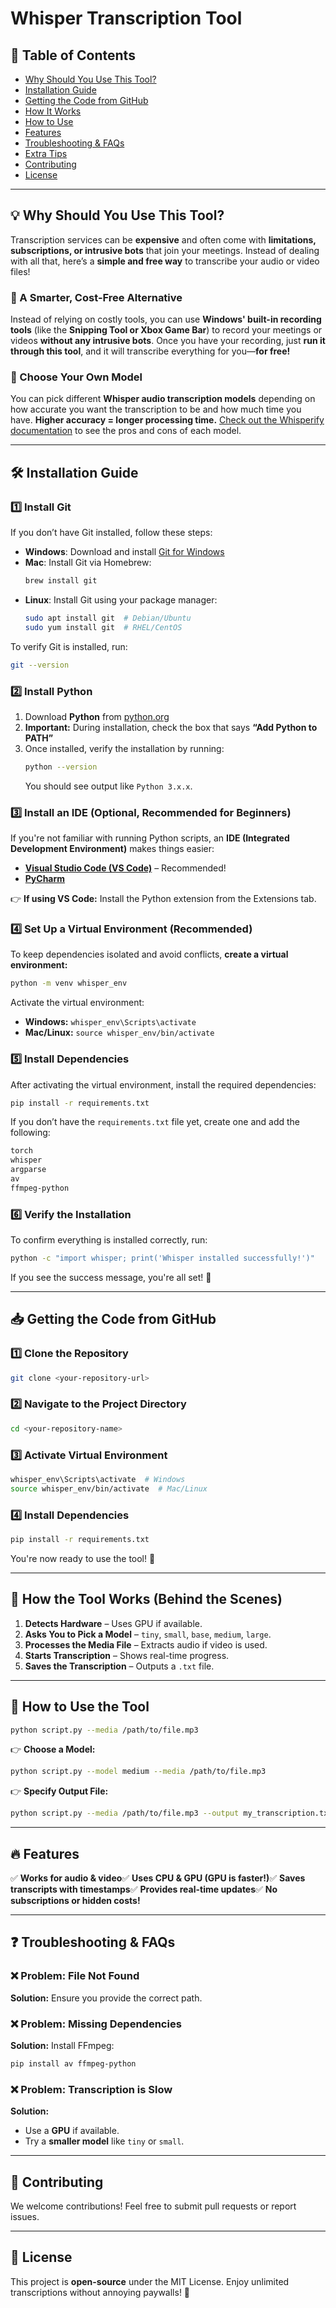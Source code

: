 # Whisper Transcription Tool

## 📖 Table of Contents

- [Why Should You Use This Tool?](#why-should-you-use-this-tool)
- [Installation Guide](#installation-guide)
- [Getting the Code from GitHub](#getting-the-code-from-github)
- [How It Works](#how-the-tool-works-behind-the-scenes)
- [How to Use](#how-to-use-the-tool)
- [Features](#features)
- [Troubleshooting & FAQs](#troubleshooting--faqs)
- [Extra Tips](#extra-tips)
- [Contributing](#contributing)
- [License](#license)

---

## 💡 Why Should You Use This Tool?

Transcription services can be **expensive** and often come with **limitations, subscriptions, or intrusive bots** that join your meetings. Instead of dealing with all that, here’s a **simple and free way** to transcribe your audio or video files!

### 🎤 A Smarter, Cost-Free Alternative

Instead of relying on costly tools, you can use **Windows' built-in recording tools** (like the **Snipping Tool or Xbox Game Bar**) to record your meetings or videos **without any intrusive bots**. Once you have your recording, just **run it through this tool**, and it will transcribe everything for you—**for free!**

### 🎯 Choose Your Own Model

You can pick different **Whisper audio transcription models** depending on how accurate you want the transcription to be and how much time you have. **Higher accuracy = longer processing time.** [Check out the Whisperify documentation](#) to see the pros and cons of each model.

---

## 🛠️ Installation Guide

### 1️⃣ Install Git

If you don’t have Git installed, follow these steps:
- **Windows**: Download and install [Git for Windows](https://git-scm.com/downloads)
- **Mac**: Install Git via Homebrew:
  ```sh
  brew install git
  ```
- **Linux**: Install Git using your package manager:
  ```sh
  sudo apt install git  # Debian/Ubuntu
  sudo yum install git  # RHEL/CentOS
  ```

To verify Git is installed, run:
```sh
git --version
```

### 2️⃣ Install Python

1. Download **Python** from [python.org](https://www.python.org/)
2. **Important:** During installation, check the box that says **“Add Python to PATH”**
3. Once installed, verify the installation by running:
   ```sh
   python --version
   ```
   You should see output like `Python 3.x.x`.

### 3️⃣ Install an IDE (Optional, Recommended for Beginners)

If you're not familiar with running Python scripts, an **IDE (Integrated Development Environment)** makes things easier:

- **[Visual Studio Code (VS Code)](https://code.visualstudio.com/)** – Recommended!
- **[PyCharm](https://www.jetbrains.com/pycharm/)**

👉 **If using VS Code:** Install the Python extension from the Extensions tab.

### 4️⃣ Set Up a Virtual Environment (Recommended)

To keep dependencies isolated and avoid conflicts, **create a virtual environment:**

```sh
python -m venv whisper_env
```

Activate the virtual environment:
- **Windows:** `whisper_env\Scripts\activate`
- **Mac/Linux:** `source whisper_env/bin/activate`

### 5️⃣ Install Dependencies

After activating the virtual environment, install the required dependencies:

```sh
pip install -r requirements.txt
```

If you don’t have the `requirements.txt` file yet, create one and add the following:

```sh
torch
whisper
argparse
av
ffmpeg-python
```

### 6️⃣ Verify the Installation

To confirm everything is installed correctly, run:

```sh
python -c "import whisper; print('Whisper installed successfully!')"
```

If you see the success message, you're all set! 🚀

---

## 📥 Getting the Code from GitHub

### 1️⃣ Clone the Repository

```sh
git clone <your-repository-url>
```

### 2️⃣ Navigate to the Project Directory

```sh
cd <your-repository-name>
```

### 3️⃣ Activate Virtual Environment

```sh
whisper_env\Scripts\activate  # Windows
source whisper_env/bin/activate  # Mac/Linux
```

### 4️⃣ Install Dependencies

```sh
pip install -r requirements.txt
```

You're now ready to use the tool! 🚀

---

## 🚀 How the Tool Works (Behind the Scenes)

1. **Detects Hardware** – Uses GPU if available.
2. **Asks You to Pick a Model** – `tiny`, `small`, `base`, `medium`, `large`.
3. **Processes the Media File** – Extracts audio if video is used.
4. **Starts Transcription** – Shows real-time progress.
5. **Saves the Transcription** – Outputs a `.txt` file.

---

## 🎯 How to Use the Tool

```sh
python script.py --media /path/to/file.mp3
```

👉 **Choose a Model:**
```sh
python script.py --model medium --media /path/to/file.mp3
```

👉 **Specify Output File:**
```sh
python script.py --media /path/to/file.mp3 --output my_transcription.txt
```

---

## 🔥 Features

✅ **Works for audio & video**✅ **Uses CPU & GPU (GPU is faster!)**✅ **Saves transcripts with timestamps**✅ **Provides real-time updates**✅ **No subscriptions or hidden costs!**

---

## ❓ Troubleshooting & FAQs

### ❌ Problem: File Not Found

**Solution:** Ensure you provide the correct path.

### ❌ Problem: Missing Dependencies

**Solution:** Install FFmpeg:

```sh
pip install av ffmpeg-python
```

### ❌ Problem: Transcription is Slow

**Solution:**

- Use a **GPU** if available.
- Try a **smaller model** like `tiny` or `small`.

---

## 🤝 Contributing

We welcome contributions! Feel free to submit pull requests or report issues.

---

## 📜 License

This project is **open-source** under the MIT License. Enjoy unlimited transcriptions without annoying paywalls! 🚀
